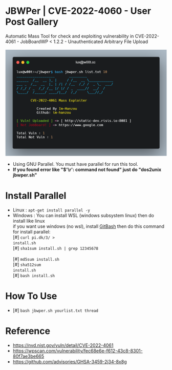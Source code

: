 # JBWPer | CVE-2022-4060 - User Post Gallery
Automatic Mass Tool for check and exploiting vulnerability in CVE-2022-4061 - JobBoardWP < 1.2.2 - Unauthenticated Arbitrary File Upload<br><br>
<img src="https://github.com/im-hanzou/JBWPer/blob/main/jbwper.png" width=600></img><br>
- Using GNU Parallel. You must have parallel for run this tool.<br>
- <b>If you found error like "$'\r': command not found" just do "dos2unix jbwper.sh"</b>
# Install Parallel
- Linux : <code>apt-get install parallel -y</code><br>
- Windows : You can install WSL (windows subsystem linux) then do install like linux<br>if you want use windows (no wsl), install <a href="https://git-scm.com/download/win">GitBash</a> then do this command for install parallel: <br>
[#] <code>curl pi.dk/3/ > install.sh </code><br>[#] <code>sha1sum install.sh | grep 12345678 </code><br>[#] <code>md5sum install.sh </code><br>[#] <code>sha512sum install.sh </code><br>[#] <code>bash install.sh</code><br>
# How To Use
- [#] <code>bash jbwper.sh yourlist.txt thread</code>
# Reference
- https://nvd.nist.gov/vuln/detail/CVE-2022-4061
- https://wpscan.com/vulnerability/fec68e6e-f612-43c8-8301-80f7ae3be665
- https://github.com/advisories/GHSA-3459-2j34-8x8g
